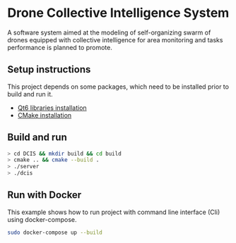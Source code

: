 # Drone Collective Intelligence System

A software system aimed at the modeling of self-organizing swarm of drones equipped with 
collective intelligence for area monitoring and tasks performance is planned to promote.


## Setup instructions

This project depends on some packages, which need to be installed prior to build and run it.

* [Qt6 libraries installation](https://doc.qt.io/qt-6/get-and-install-qt.html)
* [CMake installation](https://cmake.org/install/)


## Build and run

``` bash
> cd DCIS && mkdir build && cd build
> cmake .. && cmake --build .
> ./server
> ./dcis
```

## Run with Docker

This example shows how to run project with command line interface (Cli) using docker-compose.

``` bash
sudo docker-compose up --build
```


